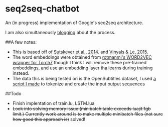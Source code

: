 # seq2seq-chatbot
An (in progress) implementation of Google's seq2seq architecture.

I am also simultaneously [blogging](http://domkaukinen.com/tag/seq2seq/) about the process.

##A few notes:

- This is based off of [Sutskever et al., 2014.](http://arxiv.org/abs/1409.3215) and [Vinyals & Le, 2015.](http://arxiv.org/pdf/1506.05869v1.pdf)
- The word embeddings were obtained from [rotmanmi's WORD2VEC wrapper for Torch7](https://github.com/rotmanmi/word2vec.torch) though I think I will remove these pre-trained embeddings, and use an embedding layer tha learns during training instead.
- The data this is being tested on is the OpenSubtitles dataset, I used [a script I made](https://github.com/inikdom/opensubtitles-parser) to tokenize and create the input output sequences
 

##Todo

- Finish implentation of train.lu, LSTM.lua
- <del>Look into solving memory issue (minibatch table exceeds luajit 1gb limit.) Currently work around is to make multiple minibatch files (not sure how good this approach is)</del> solved!
